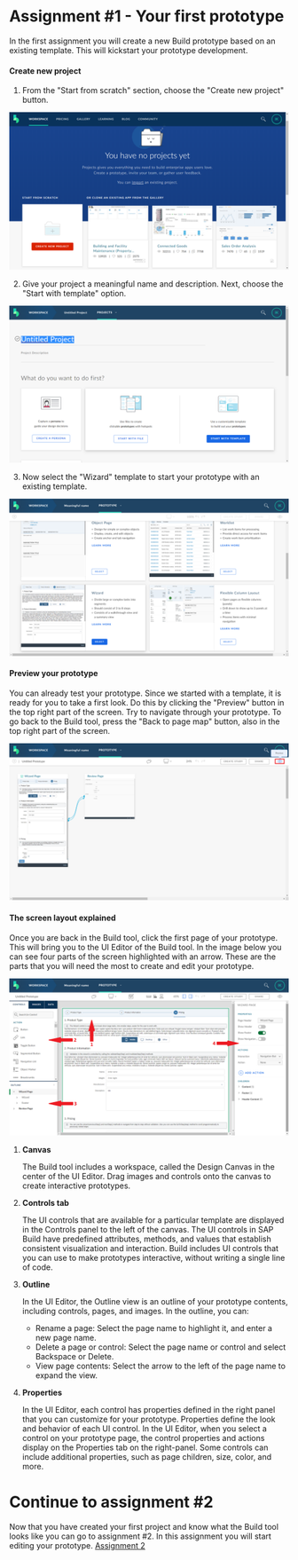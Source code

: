 # Assignment #1 - Your first prototype
In the first assignment you will create a new Build prototype based on an existing template. This will kickstart your prototype development.

#### Create new project
1. From the "Start from scratch" section, choose the "Create new project" button.

![Create new project](https://github.com/Innov8ion-developer/SAP_Build_Assignments/blob/master/img/yourFirstPrototype1.png)

2. Give your project a meaningful name and description. Next, choose the "Start with template" option.

![Start with template](https://github.com/Innov8ion-developer/SAP_Build_Assignments/blob/master/img/yourFirstPrototype2.png)

3. Now select the "Wizard" template to start your prototype with an existing template.

![Wizard template](https://github.com/Innov8ion-developer/SAP_Build_Assignments/blob/master/img/yourFirstPrototype3.png)

#### Preview your prototype
You can already test your prototype. Since we started with a template, it is ready for you to take a first look. Do this by clicking the "Preview" button in the top right part of the screen. Try to navigate through your prototype. To go back to the Build tool, press the "Back to page map" button, also in the top right part of the screen.

![Preview prototype](https://github.com/Innov8ion-developer/SAP_Build_Assignments/blob/master/img/yourFirstPrototype4.png)

#### The screen layout explained
Once you are back in the Build tool, click the first page of your prototype. This will bring you to the UI Editor of the Build tool. In the image below you can see four parts of the screen highlighted with an arrow. These are the parts that you will need the most to create and edit your prototype.

![Screen layout explained](https://github.com/Innov8ion-developer/SAP_Build_Assignments/blob/master/img/yourFirstPrototype5.png)

1. **Canvas**

   The Build tool includes a workspace, called the Design Canvas in the center of the UI Editor. Drag images and controls onto the canvas to create interactive prototypes.

1. **Controls tab**

   The UI controls that are available for a particular template are displayed in the Controls panel to the left of the canvas. The UI controls in SAP Build have predefined attributes, methods, and values that establish consistent visualization and interaction. Build includes UI controls that you can use to make prototypes interactive, without writing a single line of code.

1. **Outline**

   In the UI Editor, the Outline view is an outline of your prototype contents, including controls, pages, and images. In the outline, you can:
   * Rename a page: Select the page name to highlight it, and enter a new page name.
   * Delete a page or control: Select the page name or control and select Backspace or Delete.
   * View page contents: Select the arrow to the left of the page name to expand the view.

1. **Properties**

   In the UI Editor, each control has properties defined in the right panel that you can customize for your prototype. Properties define the look and behavior of each UI control. In the UI Editor, when you select a control on your prototype page, the control properties and actions display on the Properties tab on the right-panel. Some controls can include additional properties, such as page children, size, color, and more.

# Continue to assignment #2
Now that you have created your first project and know what the Build tool looks like you can go to assignment #2. In this assignment you will start editing your prototype. [Assignment 2](https://github.com/Innov8ion-developer/SAP_Build_Assignments/tree/2_Edit_the_template)
